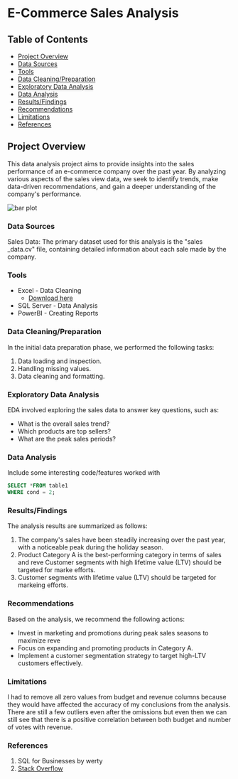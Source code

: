 # E-Commerce Sales Analysis

## Table of Contents

- [Project Overview](#project-overview)
- [Data Sources](#data-sources)
- [Tools](#tools)
- [Data Cleaning/Preparation](#data-cleaning-preparation)
- [Exploratory Data Analysis](#exploratory-data-analysis)
- [Data Analysis](#data-analysis)
- [Results/Findings](#results-findings)
- [Recommendations](#recommendations)
- [Limitations](#limitations)
- [References](#references)

## Project Overview

This data analysis project aims to provide insights into the sales performance of an e-commerce company over the past year. By analyzing various aspects of the sales view data, we seek to identify trends, make data-driven recommendations, and gain a deeper understanding of the company's performance.


![bar plot](https://github.com/Tolutim/Documenting_Analysis/assets/104212227/643f3fb4-c8bd-4525-91e0-8ed7aabf26c8)


### Data Sources

Sales Data: The primary dataset used for this analysis is the "sales _data.cv" file, containing detailed information about each sale made by the company.

### Tools

- Excel - Data Cleaning 
  - [Download here](https://microsoft.com)
- SQL Server - Data Analysis
- PowerBI - Creating Reports


### Data Cleaning/Preparation

In the initial data preparation phase, we performed the following tasks:
1. Data loading and inspection.
2. Handling missing values.
3. Data cleaning and formatting.

### Exploratory Data Analysis

EDA involved exploring the sales data to answer key questions, such as:

- What is the overall sales trend?
- Which products are top sellers?
- What are the peak sales periods?

### Data Analysis

Include some interesting code/features worked with

```sql
SELECT *FROM table1
WHERE cond = 2;
```

### Results/Findings

The analysis results are summarized as follows:
1. The company's sales have been steadily increasing over the past year, with a noticeable peak during the holiday season.
2. Product Category A is the best-performing category in terms of sales and reve Customer segments with high lifetime value (LTV) should be targeted for marke efforts.
3. Customer segments with lifetime value (LTV) should be targeted for markeing efforts.

### Recommendations

Based on the analysis, we recommend the following actions:
- Invest in marketing and promotions during peak sales seasons to maximize reve
- Focus on expanding and promoting products in Category A.
- Implement a customer segmentation strategy to target high-LTV customers effectively.

### Limitations

I had to remove all zero values from budget and revenue columns because they would have affected the accuracy of my conclusions from the analysis. There are still a few outliers even after the omissions but even then we can still see that there is a positive correlation between both budget and number of votes with revenue.

### References

1. SQL for Businesses by werty
2. [Stack Overflow](https://stack.com)



